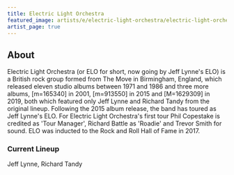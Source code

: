 ```yaml
---
title: Electric Light Orchestra
featured_image: artists/e/electric-light-orchestra/electric-light-orchestra.jpg
artist_page: true
---
```

## About

Electric Light Orchestra (or ELO for short, now going by Jeff Lynne's ELO) is a British rock group formed from The Move in Birmingham, England, which released eleven studio albums between 1971 and 1986 and three more albums,
 [m=165340] in 2001, [m=913550] in 2015 and [M=1629309] in 2019, both which featured only Jeff Lynne and Richard Tandy from the original lineup. Following the 2015 album release, the band has toured as Jeff Lynne's ELO.
For Electric Light Orchestra's first tour Phil Copestake is credited as 'Tour Manager', Richard Battle as 'Roadie' and Trevor Smith for sound.
ELO was inducted to the Rock and Roll Hall of Fame in 2017.

### Current Lineup

Jeff Lynne, Richard Tandy

